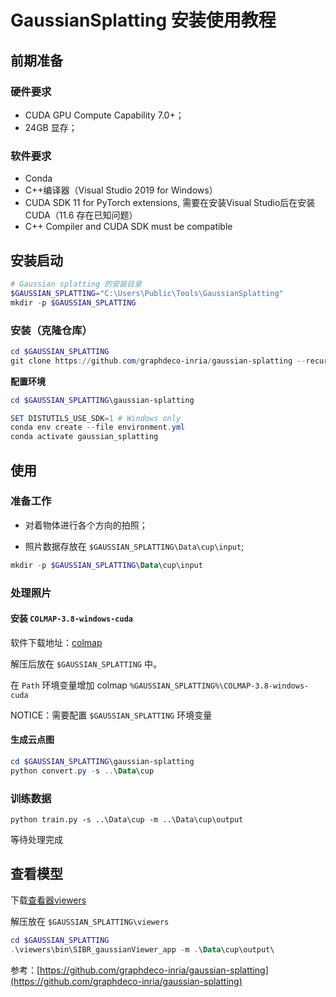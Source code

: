# GaussianSplatting 安装使用教程

## 前期准备

### 硬件要求

- CUDA GPU Compute Capability 7.0+；
- 24GB 显存；

### 软件要求

- Conda
- C++编译器（Visual Studio 2019 for Windows）
- CUDA SDK 11 for PyTorch extensions, 需要在安装Visual Studio后在安装CUDA（11.6 存在已知问题）
- C++ Compiler and CUDA SDK must be compatible

## 安装启动

```powershell
# Gaussian splatting 的安装目录
$GAUSSIAN_SPLATTING="C:\Users\Public\Tools\GaussianSplatting"
mkdir -p $GAUSSIAN_SPLATTING
```

### 安装（克隆仓库）

```powershell
cd $GAUSSIAN_SPLATTING
git clone https://github.com/graphdeco-inria/gaussian-splatting --recursive
```

**配置环境**

```powershell
cd $GAUSSIAN_SPLATTING\gaussian-splatting

SET DISTUTILS_USE_SDK=1 # Windows only
conda env create --file environment.yml
conda activate gaussian_splatting
```

## 使用

### 准备工作

- 对着物体进行各个方向的拍照；

- 照片数据存放在 `$GAUSSIAN_SPLATTING\Data\cup\input`;

```powershell
mkdir -p $GAUSSIAN_SPLATTING\Data\cup\input
```

### 处理照片

#### 安装 `COLMAP-3.8-windows-cuda`

软件下载地址：[colmap](https://github.com/colmap/colmap/releases)

解压后放在 `$GAUSSIAN_SPLATTING` 中。

在 `Path` 环境变量增加 colmap `%GAUSSIAN_SPLATTING%\COLMAP-3.8-windows-cuda`

NOTICE：需要配置 `$GAUSSIAN_SPLATTING` 环境变量

#### 生成云点图

```powershell
cd $GAUSSIAN_SPLATTING\gaussian-splatting
python convert.py -s ..\Data\cup
```

### 训练数据

```batch
python train.py -s ..\Data\cup -m ..\Data\cup\output
```

等待处理完成

## 查看模型

下载[查看器viewers](https://repo-sam.inria.fr/fungraph/3d-gaussian-splatting/binaries/viewers.zip)

解压放在 `$GAUSSIAN_SPLATTING\viewers`

```powershell
cd $GAUSSIAN_SPLATTING
.\viewers\bin\SIBR_gaussianViewer_app -m .\Data\cup\output\
```







参考：[https://github.com/graphdeco-inria/gaussian-splatting](https://github.com/graphdeco-inria/gaussian-splatting)

